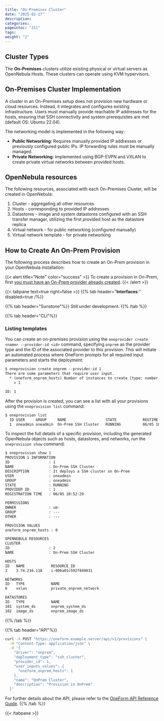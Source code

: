 ```yaml
---
title: "On-Premises Cluster"
date: "2025-02-17"
description:
categories:
pageintoc: "211"
tags:
weight: "2"
---
```


<!--# On-Premises Cluster -->

## Cluster Types

The **On-Premises** clusters utilize existing physical or virtual servers as OpenNebula Hosts. These clusters can operate using KVM hypervisors.

## On-Premises Cluster Implementation

A cluster in an On-Premises setup does not provision new hardware or cloud resources. Instead, it integrates and configures existing infrastructure. Users must manually provide reachable IP addresses for the hosts, ensuring that SSH connectivity and system prerequisites are met (default OS: Ubuntu 22.04).

The networking model is implemented in the following way:

- **Public Networking**: Requires manually provided IP addresses or previously configured public IPs. IP forwarding rules must be manually managed.
- **Private Networking**: Implemented using BGP-EVPN and VXLAN to create private virtual networks between provided hosts.

## OpenNebula resources

The following resources, associated with each On-Premises Cluster, will be created in OpenNebula:

1. Cluster - aggregating all other resources
2. Hosts - corresponding to provided IP addresses
3. Datastores - image and system datastores configured with an SSH transfer manager, utilizing the first provided host as the datastore replica
4. Virtual network - for public networking (configured manually)
5. Virtual network template - for private networking

## How to Create An On-Prem Provision

The following process describes how to create an On-Prem provision in your OpenNebula installation:

{{< alert title="Note" color="success" >}}
To create a provision in On-Prem, first [you must have an On-Prem provider already created]().
{{< /alert >}}

{{< tabpane text=true right=false >}}
{{% tab header="**Interfaces**:" disabled=true /%}}

{{% tab header="Sunstone"%}}
Still under development.
{{% /tab %}}

{{% tab header="CLI"%}}

### Listing templates

You can create an on-premises provision using the `oneprovider create <name> --provider-id <id>` command, specifying `onprem` as the provider type and the ID of the associated provider to this provision. This will initiate an automated process where OneForm prompts for all required input parameters and starts the deployment:


```default
$ oneprovision create onprem --provider-id 1
There are some parameters that require user input.
  * (oneform_onprem_hosts) Number of instances to create [type: number, default: 1]
    > 1

ID: 1
```

After the provision is created, you can see a list with all your provisions using the `oneprovision list` command:

```default
$ oneprovision list
  ID USER     GROUP     NAME                  STATE            REGTIME
  1  oneadmin oneadmin  On-Prem SSH Cluster   RUNNING          06/05 10:52:29
```

To inspect the full details of a specific provision, including the generated OpenNebula objects such as hosts, datastores, and networks, run the `oneprovision show` command:

```default
$ oneprovision show 1
PROVISION 1 INFORMATION
ID                  : 1
NAME                : On-Prem SSH Cluster
DESCRIPTION         : It deploys a SSH cluster on On-Prem
USER                : oneadmin
GROUP               : oneadmin
STATE               : RUNNING
PROVIDER ID         : 1
REGISTRATION TIME   : 06/05 10:52:29

PERMISSIONS
OWNER               : um-
GROUP               : ---
OTHER               : ---

PROVISION VALUES
oneform_onprem_hosts : 0

OPENNEBULA RESOURCES
CLUSTER
ID                  : 2
NAME                : On-Prem SSH Cluster

HOSTS
ID   NAME            RESOURCE_ID
3    3.74.216.118    i-006a01c592f849031

NETWORKS
ID   TYPE            NAME
6    vxlan           private_onprem_network

DATASTORES
ID   TYPE            NAME
101  system_ds       onprem_system_ds
102  image_ds        onprem_image_ds
```

{{% /tab %}}

{{% tab header="API"%}}

```bash
curl -X POST "https://oneform.example.server/api/v1/provisions" \
  -H "Content-Type: application/json" \
  -d '{
    "driver": "onprem",
    "deployment_type": "ssh_cluster",
    "provider_id": 1,
    "user_inputs_values": {
      "oneform_onprem_hosts": 1
    },
    "name": "OnPrem Cluster",
    "description": "Provision in OnPrem"
  }'
```

For further details about the API, please refer to the [OneForm API Reference Guide](/product/integration_references/system_interfaces/oneform_api.md).
{{% /tab %}}

{{< /tabpane >}}
